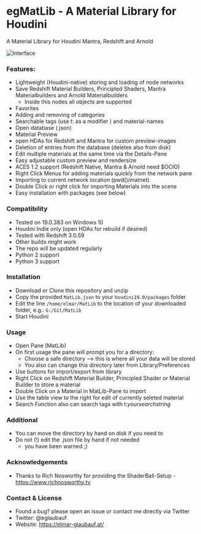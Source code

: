 # egMatLib - A Material Library for Houdini

A Material Library for Houdini Mantra, Redshift and Arnold

![Interface](https://github.com/eglaubauf/egMatLib/blob/main/img/MatLib.png)


### Features:

- Lightweight (Houdini-native) storing and loading of node networks
- Save Redshift Material Builders, Principled Shaders,  Mantra Materialbuilders and Arnold Materialbuilders
  - Inside this nodes all objects are supported
- Favorites
- Adding and removing of categories
- Searchable tags (use t: as a modifier ) and material-names
- Open database (.json)
- Material Preview
- open HDAs for Redshift and Mantra for custom preview-images
- Deletion of entries from the database (deletes also from disk)
- Edit multiple materials at the same time via the Details-Pane
- Easy adjustable custom preview and rendersize
- ACES 1.2 support (Redshift Native, Mantra & Arnold need $OCIO)
- Right Click Menus for adding materials quickly from the network pane
- Importing to current network location (pwd()/matnet)
- Double Click or right click for importing Materials into the scene
- Easy installation with packages (see below)


### Compatibility

 - Tested on 19.0.383 on Windows 10
 - Houdini Indie only (open HDAs for rebuild if desired)
 - Tested with Redshift 3.0.59
 - Other builds might work
 - The repo will be updated regularly
 - Python 2 support
 - Python 3 support

### Installation
- Download or Clone this repository and unzip
- Copy the provided `MatLib.json` to your `houdini19.0/packages` folder
- Edit the line `/home/elmar/MatLib` to the location of your downloaded folder, e.g.: `G:/Git/MatLib`
- Start Houdini

### Usage
 - Open Pane (MatLib)
 - On first usage the pane will prompt you for a directory:
   - Choose a safe directory --> this is where all your data will be stored
   - You also can change this directory later from Library/Preferences
 - Use buttons for import/export from library
 - Right Click on Redshift Material Builder, Principled Shader or Material Builder to store a material
 - Double Click on a Material in MatLib-Pane to import
 - Use the table view to the right for edit of currently seleted material
 - Search Function also can search tags with t:*yoursearchstring*


### Additional
- You can move the directory by hand on disk if you need to
- Do not (!) edit the .json file by hand if not needed
  - you have been warned ;)

### Acknowledgements
- Thanks to Rich Nosworthy for providing the ShaderBall-Setup - https://www.richnosworthy.tv

### Contact & License

- Found a bug? please open an issue or contact me directly via Twitter
- Twitter: @eglaubauf
- Website: https://elmar-glaubauf.at/
